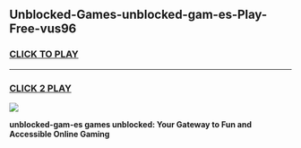 
## Unblocked-Games-unblocked-gam-es-Play-Free-vus96
<h3>
<a href="https://premium76.site?title=unblocked-gam-es&ref=10A">CLICK TO PLAY</a></h3>
<hr>

<h3>
<a href="https://premium76.site?title=unblocked-gam-es&ref=10A">CLICK 2 PLAY</a>
  
</h3>

<a href="https://premium76.site?title=unblocked-gam-es&ref=10A"><img src="https://clearcache.store/games.png"></a>


**unblocked-gam-es games unblocked: Your Gateway to Fun and Accessible Online Gaming**
